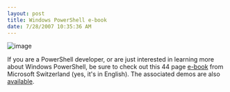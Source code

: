 ```yaml
---
layout: post
title: Windows PowerShell e-book
date: 7/28/2007 10:35:36 AM
---
```


![image](http://gwb.blob.core.windows.net/sdorman/WindowsLiveWriter/WindowsPowerShellebook_9181/image_1.png) 

If you are a PowerShell developer, or are just interested in learning more about Windows PowerShell, be sure to check out this 44 page [e-book](http://download.microsoft.com/download/a/9/4/a94270c7-ed16-4c72-8280-658c66315719/Windows%20Powershell%20-%20EN.zip) from Microsoft Switzerland (yes, it's in English). The associated demos are also [available](http://download.microsoft.com/download/a/9/4/a94270c7-ed16-4c72-8280-658c66315719/PowerShell-Demofiles.zip).
